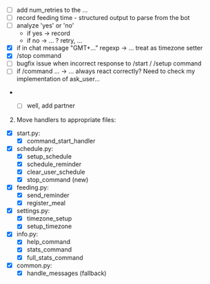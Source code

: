- [ ] add num_retries to the ... 
- [ ] record feeding time - structured output to parse from the bot
- [ ] analyze 'yes' or 'no'
  - if yes -> record
  - if no -> ... ? retry, ... 
- [x] if in chat message "GMT+..." regexp -> ... treat as timezone setter
- [x] /stop command
- [ ] bugfix issue when incorrect response to /start / /setup command
- [ ] if /command ... -> ... always react correctly? Need to check my implementation of ask_user...  
- - [ ] well, add partner


2. Move handlers to appropriate files:
- [x] start.py:
  - [x] command_start_handler
- [x] schedule.py:
  - [x] setup_schedule
  - [x] schedule_reminder
  - [x] clear_user_schedule
  - [x] stop_command (new)
- [x] feeding.py:
  - [x] send_reminder
  - [x] register_meal
- [x] settings.py:
  - [x] timezone_setup
  - [x] setup_timezone
- [x] info.py:
  - [x] help_command
  - [x] stats_command
  - [x] full_stats_command
- [x] common.py:
  - [x] handle_messages (fallback)
